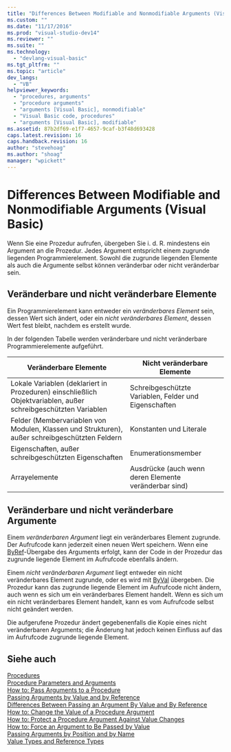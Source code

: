 ```yaml
---
title: "Differences Between Modifiable and Nonmodifiable Arguments (Visual Basic) | Microsoft Docs"
ms.custom: ""
ms.date: "11/17/2016"
ms.prod: "visual-studio-dev14"
ms.reviewer: ""
ms.suite: ""
ms.technology: 
  - "devlang-visual-basic"
ms.tgt_pltfrm: ""
ms.topic: "article"
dev_langs: 
  - "VB"
helpviewer_keywords: 
  - "procedures, arguments"
  - "procedure arguments"
  - "arguments [Visual Basic], nonmodifiable"
  - "Visual Basic code, procedures"
  - "arguments [Visual Basic], modifiable"
ms.assetid: 87b2df69-e1f7-4657-9caf-b3f48d693428
caps.latest.revision: 16
caps.handback.revision: 16
author: "stevehoag"
ms.author: "shoag"
manager: "wpickett"
---
```

# Differences Between Modifiable and Nonmodifiable Arguments (Visual Basic)
Wenn Sie eine Prozedur aufrufen, übergeben Sie i. d. R. mindestens ein Argument an die Prozedur.  Jedes Argument entspricht einem zugrunde liegenden Programmierelement.  Sowohl die zugrunde liegenden Elemente als auch die Argumente selbst können veränderbar oder nicht veränderbar sein.  
  
## Veränderbare und nicht veränderbare Elemente  
 Ein Programmierelement kann entweder ein *veränderbares Element* sein, dessen Wert sich ändert, oder ein *nicht veränderbares Element*, dessen Wert fest bleibt, nachdem es erstellt wurde.  
  
 In der folgenden Tabelle werden veränderbare und nicht veränderbare Programmierelemente aufgeführt.  
  
|Veränderbare Elemente|Nicht veränderbare Elemente|  
|---------------------------|---------------------------------|  
|Lokale Variablen \(deklariert in Prozeduren\) einschließlich Objektvariablen, außer schreibgeschützten Variablen|Schreibgeschützte Variablen, Felder und Eigenschaften|  
|Felder \(Membervariablen von Modulen, Klassen und Strukturen\), außer schreibgeschützten Feldern|Konstanten und Literale|  
|Eigenschaften, außer schreibgeschützten Eigenschaften|Enumerationsmember|  
|Arrayelemente|Ausdrücke \(auch wenn deren Elemente veränderbar sind\)|  
  
## Veränderbare und nicht veränderbare Argumente  
 Einem *veränderbaren Argument* liegt ein veränderbares Element zugrunde.  Der Aufrufcode kann jederzeit einen neuen Wert speichern. Wenn eine [ByRef](../../../../visual-basic/language-reference/modifiers/byref.md)\-Übergabe des Arguments erfolgt, kann der Code in der Prozedur das zugrunde liegende Element im Aufrufcode ebenfalls ändern.  
  
 Einem *nicht veränderbaren Argument* liegt entweder ein nicht veränderbares Element zugrunde, oder es wird mit [ByVal](../../../../visual-basic/language-reference/modifiers/byval.md) übergeben.  Die Prozedur kann das zugrunde liegende Element im Aufrufcode nicht ändern, auch wenn es sich um ein veränderbares Element handelt.  Wenn es sich um ein nicht veränderbares Element handelt, kann es vom Aufrufcode selbst nicht geändert werden.  
  
 Die aufgerufene Prozedur ändert gegebenenfalls die Kopie eines nicht veränderbaren Arguments; die Änderung hat jedoch keinen Einfluss auf das im Aufrufcode zugrunde liegende Element.  
  
## Siehe auch  
 [Procedures](../../../../visual-basic/programming-guide/language-features/procedures/index.md)   
 [Procedure Parameters and Arguments](../../../../visual-basic/programming-guide/language-features/procedures/procedure-parameters-and-arguments.md)   
 [How to: Pass Arguments to a Procedure](../../../../visual-basic/programming-guide/language-features/procedures/how-to-pass-arguments-to-a-procedure.md)   
 [Passing Arguments by Value and by Reference](../../../../visual-basic/programming-guide/language-features/procedures/passing-arguments-by-value-and-by-reference.md)   
 [Differences Between Passing an Argument By Value and By Reference](../../../../visual-basic/programming-guide/language-features/procedures/differences-between-passing-an-argument-by-value-and-by-reference.md)   
 [How to: Change the Value of a Procedure Argument](../../../../visual-basic/programming-guide/language-features/procedures/how-to-change-the-value-of-a-procedure-argument.md)   
 [How to: Protect a Procedure Argument Against Value Changes](../../../../visual-basic/programming-guide/language-features/procedures/how-to-protect-a-procedure-argument-against-value-changes.md)   
 [How to: Force an Argument to Be Passed by Value](../../../../visual-basic/programming-guide/language-features/procedures/how-to-force-an-argument-to-be-passed-by-value.md)   
 [Passing Arguments by Position and by Name](../../../../visual-basic/programming-guide/language-features/procedures/passing-arguments-by-position-and-by-name.md)   
 [Value Types and Reference Types](../../../../visual-basic/programming-guide/language-features/data-types/value-types-and-reference-types.md)